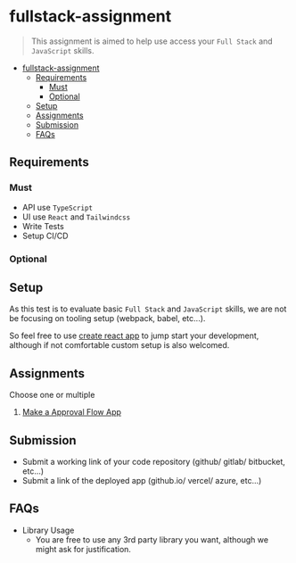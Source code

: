 # fullstack-assignment
> This assignment is aimed to help use access your `Full Stack` and `JavaScript` skills.

- [fullstack-assignment](#fullstack-assignment)
  - [Requirements](#requirements)
    - [Must](#must)
    - [Optional](#optional)
  - [Setup](#setup)
  - [Assignments](#assignments)
  - [Submission](#submission)
  - [FAQs](#faqs)

## Requirements
### Must
* API use `TypeScript`
* UI use `React` and `Tailwindcss`
* Write Tests
* Setup CI/CD
### Optional

## Setup
As this test is to evaluate basic `Full Stack` and `JavaScript` skills, we are not be focusing on tooling setup (webpack, babel, etc...).

So feel free to use [create react app](https://github.com/facebook/create-react-app) to jump start your development, although if not comfortable custom setup is also welcomed.

## Assignments

Choose one or multiple

1. [Make a Approval Flow App](https://github.com/ThaddeusJiang/GetThingsDoneInPublic/issues/5)

## Submission

* Submit a working link of your code repository (github/ gitlab/ bitbucket, etc...)
* Submit a link of the deployed app (github.io/ vercel/ azure, etc...)

## FAQs

* Library Usage
  * You are free to use any 3rd party library you want, although we might ask for justification.
